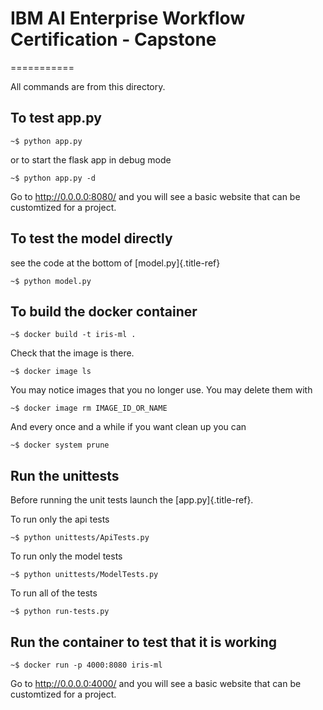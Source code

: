 # IBM AI Enterprise Workflow Certification - Capstone 


===========

All commands are from this directory.

To test app.py
--------------

``` {.bash}
~$ python app.py
```

or to start the flask app in debug mode

``` {.bash}
~$ python app.py -d
```

Go to <http://0.0.0.0:8080/> and you will see a basic website that can
be customtized for a project.

To test the model directly
--------------------------

see the code at the bottom of [model.py]{.title-ref}

``` {.bash}
~$ python model.py
```

To build the docker container
-----------------------------

``` {.bash}
~$ docker build -t iris-ml .
```

Check that the image is there.

``` {.bash}
~$ docker image ls
```

You may notice images that you no longer use. You may delete them with

``` {.bash}
~$ docker image rm IMAGE_ID_OR_NAME
```

And every once and a while if you want clean up you can

``` {.bash}
~$ docker system prune
```

Run the unittests
-----------------

Before running the unit tests launch the [app.py]{.title-ref}.

To run only the api tests

``` {.bash}
~$ python unittests/ApiTests.py
```

To run only the model tests

``` {.bash}
~$ python unittests/ModelTests.py
```

To run all of the tests

``` {.bash}
~$ python run-tests.py
```

Run the container to test that it is working
--------------------------------------------

``` {.bash}
~$ docker run -p 4000:8080 iris-ml
```

Go to <http://0.0.0.0:4000/> and you will see a basic website that can
be customtized for a project.

